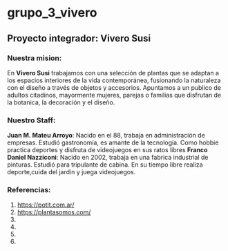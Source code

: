 # grupo_3_vivero

## Proyecto integrador: Vivero Susi


### Nuestra mision:

En **Vivero Susi** trabajamos con una selección de plantas que se adaptan a los espacios interiores de la vida contemporánea, fusionando la naturaleza con el diseño a través de objetos y accesorios. Apuntamos a un publico de adultos citadinos, mayormente mujeres, parejas o familias que disfrutan de la botanica, la decoración y el diseño.

### Nuestro Staff:

**Juan M. Mateu Arroyo**: Nacido en el 88, trabaja en administración de empresas. Estudió gastronomía, es amante de la tecnología. Como hobbie practica deportes y disfruta de videojuegos en sus ratos libres
**Franco Daniel Nazziconi**: Nacido en 2002, trabaja en una fabrica industrial de pinturas. Estudió para tripulante de cabina. En su tiempo libre realiza deporte,cuida del jardin y juega videojuegos. 



### Referencias:
1. https://potit.com.ar/
2. https://plantasomos.com/
3. 
4. 
5. 
6. 
